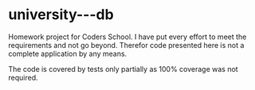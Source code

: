 # university---db
Homework project for Coders School.
I have put every effort to meet the requirements and not go beyond.
Therefor code presented here is not a complete application by any means.

The code is covered by tests only partially as 100% coverage was not required.
